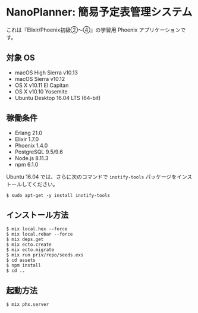 # NanoPlanner: 簡易予定表管理システム

これは『Elixir/Phoenix初級②〜④』の学習用 Phoenix アプリケーションです。

## 対象 OS

* macOS High Sierra v10.13
* macOS Sierra v10.12
* OS X v10.11 El Capitan
* OS X v10.10 Yosemite
* Ubuntu Desktop 16.04 LTS (64-bit)

## 稼働条件

* Erlang 21.0
* Elixir 1.7.0
* Phoenix 1.4.0
* PostgreSQL 9.5/9.6
* Node.js 8.11.3
* npm 6.1.0

Ubuntu 16.04 では、さらに次のコマンドで `inotify-tools` パッケージをインストールしてください。

```text
$ sudo apt-get -y install inotify-tools
```

## インストール方法

```text
$ mix local.hex --force
$ mix local.rebar --force
$ mix deps.get
$ mix ecto.create
$ mix ecto.migrate
$ mix run priv/repo/seeds.exs
$ cd assets
$ npm install
$ cd ..
```

## 起動方法

```text
$ mix phx.server
```
